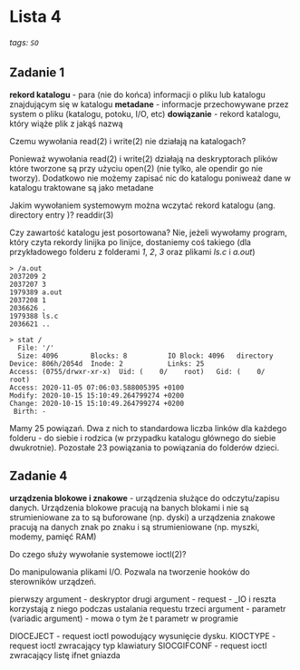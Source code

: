 # Lista 4

###### tags: `SO`

## Zadanie 1

**rekord katalogu** - para (nie do końca) informacji o pliku lub katalogu znajdującym się w katalogu 
**metadane** - informacje przechowywane przez system o pliku (katalogu, potoku, I/O, etc)
**dowiązanie** - rekord katalogu, który wiąże plik z jakąś nazwą

Czemu wywołania read(2) i write(2) nie działają na katalogach?

Ponieważ wywołania read(2) i write(2) działają na deskryptorach plików które tworzone są przy użyciu open(2) (nie tylko, ale opendir go nie tworzy). Dodatkowo nie możemy zapisać nic do katalogu poniweaż dane w katalogu traktowane są jako metadane

Jakim wywołaniem systemowym można wczytać rekord katalogu (ang. directory entry )? 
readdir(3)

Czy zawartość katalogu jest posortowana?
Nie, jeżeli wywołamy program, który czyta rekordy linijka po linijce, dostaniemy coś takiego (dla przykładowego folderu z folderami *1*, *2*, *3* oraz plikami *ls.c* i *a.out*)
```
> /a.out
2037209 2
2037207 3
1979389 a.out
2037208 1
2036626 .
1979388 ls.c
2036621 ..
```

```
> stat /
  File: '/'
  Size: 4096      	Blocks: 8          IO Block: 4096   directory
Device: 806h/2054d	Inode: 2           Links: 25
Access: (0755/drwxr-xr-x)  Uid: (    0/    root)   Gid: (    0/    root)
Access: 2020-11-05 07:06:03.588005395 +0100
Modify: 2020-10-15 15:10:49.264799274 +0200
Change: 2020-10-15 15:10:49.264799274 +0200
 Birth: -

```
Mamy 25 powiązań. Dwa z nich to standardowa liczba linków dla każdego folderu - do siebie i rodzica (w przypadku katalogu głównego do siebie dwukrotnie). Pozostałe 23 powiązania to powiązania do folderów dzieci.

## Zadanie 4

**urządzenia blokowe i znakowe** - urządzenia służące do odczytu/zapisu danych. Urządzenia blokowe pracują na banych blokami i nie są strumieniowane za to są buforowane (np. dyski) a urządzenia znakowe pracują na danych znak po znaku i są strumieniowane (np. myszki, modemy, pamięć RAM)

Do czego służy wywołanie systemowe ioctl(2)? 

Do manipulowania plikami I/O. Pozwala na tworzenie hooków do sterowników urządzeń. 

pierwszy argument - deskryptor
drugi argument - request - _IO i reszta korzystają z niego podczas ustalania requestu
trzeci argument - parametr (variadic argument) - mowa o tym że t parametr w programie 

DIOCEJECT - request ioctl powodujący wysunięcie dysku.
KIOCTYPE - request ioctl zwracający typ klawiatury
SIOCGIFCONF - request ioctl zwracający listę ifnet gniazda
